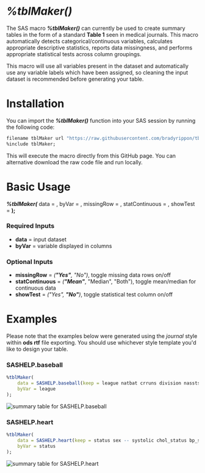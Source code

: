 # _%tblMaker()_

The SAS macro **_%tblMaker()_** can currently be used to create summary tables in the form of a standard **Table 1** seen in medical journals. This macro automatically detects categorical/continuous variables, calculates appropriate descriptive statistics, reports data missingness, and performs appropriate statistical tests across column groupings. 

This macro will use all variables present in the dataset and automatically use any variable labels which have been assigned, so cleaning the input dataset is recommended before generating your table.


# Installation
You can import the **_%tblMaker()_** function into your SAS session by running the following code:
```r
filename tblMaker url "https://raw.githubusercontent.com/bradyrippon/tblMaker/refs/heads/main/tblMaker.sas";
%include tblMaker;
```
This will execute the macro directly from this GitHub page. You can alternative download the raw code file and run locally. 


# Basic Usage
**_%tblMaker(_** data = ,
 	byVar = ,
  	missingRow = ,
	statContinuous = ,
	showTest = **);**

### Required Inputs
- **data** = input dataset
- **byVar** = variable displayed in columns

### Optional Inputs
- **missingRow** = _(**"Yes"**, "No")_, toggle missing data rows on/off
- **statContinuous** = _(**"Mean"**_, "Median", "Both"), toggle mean/median for continuous data
- **showTest** = _("Yes", **"No"**)_, toggle statistical test column on/off


# Examples
Please note that the examples below were generated using the _journal_ style within **ods rtf** file exporting. You should use whichever style template you'd like to design your table. 

### SASHELP.baseball
```r
%tblMaker(
	data = SASHELP.baseball(keep = league natbat crruns division nassts),
	byVar = league
);
```
![summary table for SASHELP.baseball](https://github.com/bradyrippon/tblMaker/blob/main/figures/tbl-baseball.png)

### SASHELP.heart
```r
%tblMaker(
	data = SASHELP.heart(keep = status sex -- systolic chol_status bp_status),
	byVar = status
);
```
![summary table for SASHELP.heart](https://github.com/bradyrippon/tblMaker/blob/main/figures/tbl-heart.png)


